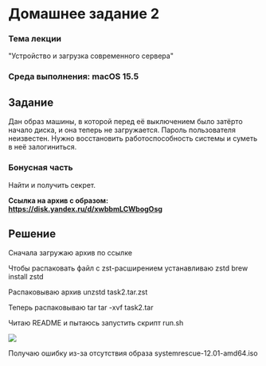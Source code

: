 # Домашнее задание 2

### Тема лекции
"Устройство и загрузка современного сервера"

### Среда выполнения: macOS 15.5

## Задание
Дан образ машины, в которой перед её выключением было затёрто начало диска, и она теперь не загружается. Пароль пользователя неизвестен. Нужно восстановить работоспособность системы и суметь в неё залогиниться.

### Бонусная часть
Найти и получить секрет.

**Ссылка на архив с образом: https://disk.yandex.ru/d/xwbbmLCWbogOsg**

## Решение
Сначала загружаю архив по ссылке

Чтобы распаковать файл c zst-расширением устанавливаю zstd
brew install zstd

Распаковываю архив
unzstd task2.tar.zst

Теперь распаковываю tar
tar -xvf task2.tar

Читаю README и пытаюсь запустить скрипт run.sh

![](https://getfile.dokpub.com/yandex/get/https://disk.yandex.ru/i/GYNCND47czg08g)

Получаю ошибку из-за отсутствия образа systemrescue-12.01-amd64.iso
